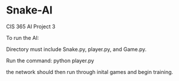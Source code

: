 # Snake-AI
CIS 365 AI Project 3

To run the AI:

Directory must include Snake.py, player.py, and Game.py.

Run the command: python player.py

the network should then run through inital games and begin training.
